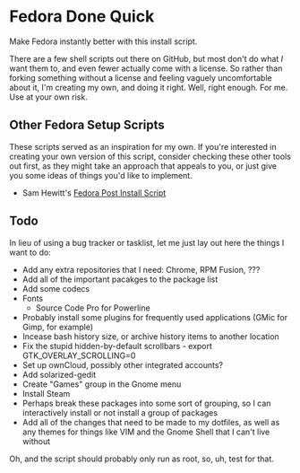 Fedora Done Quick
==================

Make Fedora instantly better with this install script.

There are a few shell scripts out there on GitHub, but most don't do what _I_ want them to, and even fewer actually come with a license. So rather than forking something without a license and feeling vaguely uncomfortable about it, I'm creating my own, and doing it right. Well, right enough. For me. Use at your own risk.

Other Fedora Setup Scripts
--------------------------

These scripts served as an inspiration for my own. If you're interested in creating your own version of this script, consider checking these other tools out first, as they might take an approach that appeals to you, or just give you some ideas of things you'd like to implement.

* Sam Hewitt's [Fedora Post Install Script](https://github.com/snwh/fedora-post-install/)

Todo
----

In lieu of using a bug tracker or tasklist, let me just lay out here the things I want to do:
* Add any extra repositories that I need: Chrome, RPM Fusion, ???
* Add all of the important pacakges to the package list
* Add some codecs
* Fonts
  * Source Code Pro for Powerline
* Probably install some plugins for frequently used applications (GMic for Gimp, for example)
* Incease bash history size, or archive history items to another location
* Fix the stupid hidden-by-default scrollbars - export GTK_OVERLAY_SCROLLING=0
* Set up ownCloud, possibly other integrated accounts?
* Add solarized-gedit
* Create "Games" group in the Gnome menu
* Install Steam
* Perhaps break these packages into some sort of grouping, so I can interactively install or not install a group of packages
* Add all of the changes that need to be made to my dotfiles, as well as any themes for things like VIM and the Gnome Shell that I can't live without

Oh, and the script should probably only run as root, so, uh, test for that.

